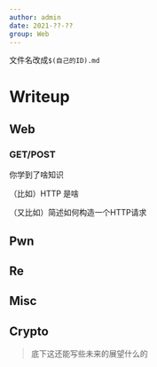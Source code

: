 ```yaml
---
author: admin
date: 2021-??-??
group: Web
---
```

文件名改成`$(自己的ID).md`
# Writeup

## Web

### GET/POST

你学到了啥知识  

（比如）HTTP 是啥  

（又比如）简述如何构造一个HTTP请求  

## Pwn

## Re

## Misc

## Crypto

> 底下这还能写些未来的展望什么的 

